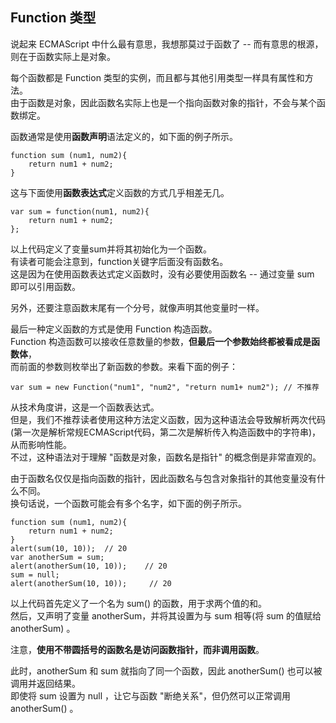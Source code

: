 ## Function 类型

说起来 ECMAScript 中什么最有意思，我想那莫过于函数了 -- 而有意思的根源，则在于<red>函数实际上是对象</red>。

每个函数都是 Function 类型的实例，而且都与其他引用类型一样具有属性和方法。  
由于函数是对象，因此函数名实际上也是一个指向函数对象的指针，不会与某个函数绑定。  

函数通常是使用**函数声明**语法定义的，如下面的例子所示。  

	function sum (num1, num2){
    	return num1 + num2;
    }

这与下面使用**函数表达式**定义函数的方式几乎相差无几。  

	var sum = function(num1, num2){
    	return num1 + num2;
    };

以上代码定义了变量sum并将其初始化为一个函数。  
有读者可能会注意到，function关键字后面没有函数名。  
这是因为在使用函数表达式定义函数时，没有必要使用函数名 -- 通过变量 sum 即可以引用函数。  

另外，还要注意函数末尾有一个分号，就像声明其他变量时一样。  

最后一种定义函数的方式是使用 Function 构造函数。  
Function 构造函数可以接收任意数量的参数，**但最后一个参数始终都被看成是函数体**，  
而前面的参数则枚举出了新函数的参数。来看下面的例子：  
	
	var sum = new Function("num1", "num2", "return num1+ num2"); // 不推荐

从技术角度讲，这是一个函数表达式。  
但是，我们不推荐读者使用这种方法定义函数，因为这种语法会导致解析两次代码  
(第一次是解析常规ECMAScript代码，第二次是解析传入构造函数中的字符串)，从而影响性能。  
不过，这种语法对于理解 "函数是对象，函数名是指针" 的概念倒是非常直观的。
    
由于函数名仅仅是指向函数的指针，因此函数名与包含对象指针的其他变量没有什么不同。  
换句话说，一个函数可能会有多个名字，如下面的例子所示。  

	function sum (num1, num2){
    	return num1 + num2;
    }
    alert(sum(10, 10));  // 20
    var anotherSum = sum;
    alert(anotherSum(10, 10));    // 20
    sum = null;
    alert(anotherSum(10, 10));     // 20

以上代码首先定义了一个名为 sum() 的函数，用于求两个值的和。  
然后，又声明了变量 anotherSum，并将其设置为与 sum 相等(将 sum 的值赋给 anotherSum) 。  

注意，**使用不带圆括号的函数名是访问函数指针，而非调用函数**。  

此时，anotherSum 和 sum 就指向了同一个函数，因此 anotherSum() 也可以被调用并返回结果。  
即使将 sum 设置为 null ，让它与函数 "断绝关系"，但仍然可以正常调用 anotherSum() 。

